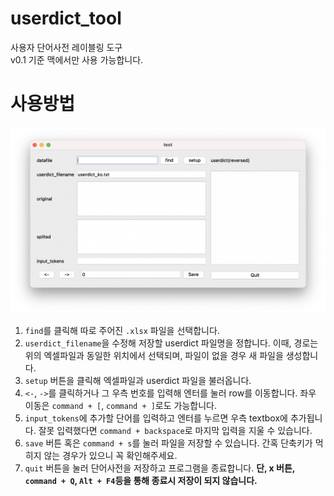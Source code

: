 # userdict_tool
사용자 단어사전 레이블링 도구  
v0.1 기준 맥에서만 사용 가능합니다.

# 사용방법
 ![main_ui](https://github.com/Nam-SW/userdict_tool/blob/main/resources/main_ui.png?raw=true)
 1. `find`를 클릭해 따로 주어진 `.xlsx` 파일을 선택합니다.   
 2. `userdict_filename`을 수정해 저장할 userdict 파일명을 정합니다. 이때, 경로는 위의 엑셀파일과 동일한 위치에서 선택되며, 파일이 없을 경우 새 파일을 생성합니다.
 3. `setup` 버튼을 클릭해 엑셀파일과 userdict 파일을 불러옵니다.
 4. `<-`, `->`를 클릭하거나 그 우측 번호를 입력해 엔터를 눌러 row를 이동합니다. 좌우 이동은 `command + [`, `command + ]`로도 가능합니다.
 5. `input_tokens`에 추가할 단어를 입력하고 엔터를 누르면 우측 textbox에 추가됩니다. 잘못 입력했다면 `command + backspace`로 마지막 입력을 지울 수 있습니다.
 6. `save` 버튼 혹은 `command + s`를 눌러 파일을 저장할 수 있습니다. 간혹 단축키가 먹히지 않는 경우가 있으니 꼭 확인해주세요.
 7. `quit` 버튼을 눌러 단어사전을 저장하고 프로그램을 종료합니다. **__단, x 버튼, `command + Q`, `Alt + F4`등을 통해 종료시 저장이 되지 않습니다.__**
 